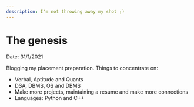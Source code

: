 ```yaml
---
description: I'm not throwing away my shot ;)
---
```


# The genesis

Date: 31/1/2021

Blogging my placement preparation. Things to concentrate on:

* Verbal, Aptitude and Quants
* DSA, DBMS, OS and DBMS
* Make more projects, maintaining a resume and make more connections
* Languages: Python and C++


